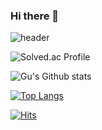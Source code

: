 ### Hi there 👋
![header](https://capsule-render.vercel.app/api?type=wave&color=auto&height=10&section=header&text=Hi&fontSize=10)

![Solved.ac Profile](http://mazassumnida.wtf/api/v2/generate_badge?boj=99sphere)

![Gu's Github stats](https://github-readme-stats.vercel.app/api?username=99sphere&show_icons=true&theme=radical)

[![Top Langs](https://github-readme-stats.vercel.app/api/top-langs/?username=99sphere&langs_count=8&layout=compact)](https://github.com/99sphere/github-readme-stats)

[![Hits](https://hits.seeyoufarm.com/api/count/incr/badge.svg?url=https%3A%2F%2Fgithub.com%2F99sphere%2Fhit-counter&count_bg=%2379C83D&title_bg=%23555555&icon=&icon_color=%23E7E7E7&title=hits&edge_flat=false)](https://hits.seeyoufarm.com)
<!--
**99sphere/99sphere** is a ✨ _special_ ✨ repository because its `README.md` (this file) appears on your GitHub profile.

Here are some ideas to get you started:

- 🔭 I’m currently working on ...
- 🌱 I’m currently learning ...
- 👯 I’m looking to collaborate on ...
- 🤔 I’m looking for help with ...
- 💬 Ask me about ...
- 📫 How to reach me: ...
- 😄 Pronouns: ...
- ⚡ Fun fact: ...
-->
